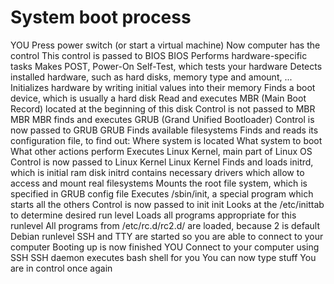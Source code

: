 # System boot process

YOU
        Press power switch (or start a virtual machine)
        Now computer has the control
        This control is passed to BIOS
    BIOS
        Performs hardware-specific tasks
        Makes POST, Power-On Self-Test, which tests your hardware
        Detects installed hardware, such as hard disks, memory type and amount, ...
        Initializes hardware by writing initial values into their memory
        Finds a boot device, which is usually a hard disk
        Read and executes MBR (Main Boot Record) located at the beginning of this disk
        Control is not passed to MBR
    MBR
        MBR finds and executes GRUB (Grand Unified Bootloader)
        Control is now passed to GRUB
    GRUB
        Finds available filesystems
        Finds and reads its configuration file, to find out:
            Where system is located
            What system to boot
            What other actions perform
        Executes Linux Kernel, main part of Linux OS
        Control is now passed to Linux Kernel
    Linux Kernel
        Finds and loads initrd, which is initial ram disk
            initrd contains necessary drivers which allow to access and mount real filesystems
        Mounts the root file system, which is specified in GRUB config file
        Executes /sbin/init, a special program which starts all the others
        Control is now passed to init
    init
        Looks at the /etc/inittab to determine desired run level
        Loads all programs appropriate for this runlevel
            All programs from /etc/rc.d/rc2.d/ are loaded, because 2 is default Debian runlevel
            SSH and TTY are started so you are able to connect to your computer
        Booting up is now finished
    YOU
        Connect to your computer using SSH
        SSH daemon executes bash shell for you
        You can now type stuff
        You are in control once again